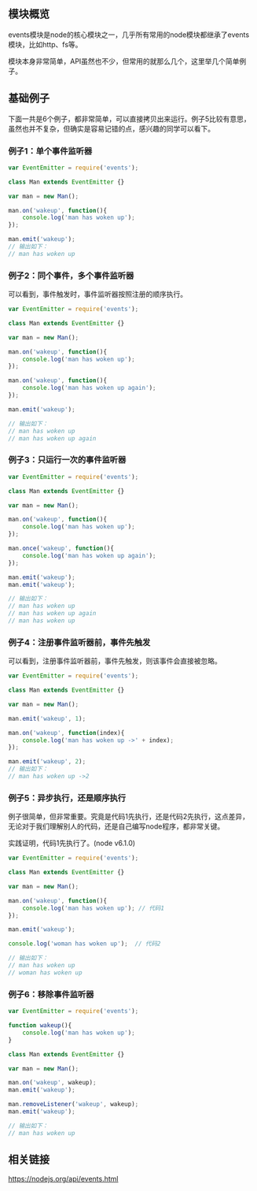## 模块概览

events模块是node的核心模块之一，几乎所有常用的node模块都继承了events模块，比如http、fs等。

模块本身非常简单，API虽然也不少，但常用的就那么几个，这里举几个简单例子。

## 基础例子

下面一共是6个例子，都非常简单，可以直接拷贝出来运行。例子5比较有意思，虽然也并不复杂，但确实是容易记错的点，感兴趣的同学可以看下。

### 例子1：单个事件监听器

```js
var EventEmitter = require('events');

class Man extends EventEmitter {}

var man = new Man();

man.on('wakeup', function(){
    console.log('man has woken up');
});

man.emit('wakeup');
// 输出如下：
// man has woken up
```

### 例子2：同个事件，多个事件监听器

可以看到，事件触发时，事件监听器按照注册的顺序执行。

```js
var EventEmitter = require('events');

class Man extends EventEmitter {}

var man = new Man();

man.on('wakeup', function(){
    console.log('man has woken up');
});

man.on('wakeup', function(){
    console.log('man has woken up again');
});

man.emit('wakeup');

// 输出如下：
// man has woken up
// man has woken up again
```

### 例子3：只运行一次的事件监听器

```js
var EventEmitter = require('events');

class Man extends EventEmitter {}

var man = new Man();

man.on('wakeup', function(){
    console.log('man has woken up');
});

man.once('wakeup', function(){
    console.log('man has woken up again');
});

man.emit('wakeup');
man.emit('wakeup');

// 输出如下：
// man has woken up
// man has woken up again
// man has woken up
```

### 例子4：注册事件监听器前，事件先触发

可以看到，注册事件监听器前，事件先触发，则该事件会直接被忽略。

```js
var EventEmitter = require('events');

class Man extends EventEmitter {}

var man = new Man();

man.emit('wakeup', 1);

man.on('wakeup', function(index){
    console.log('man has woken up ->' + index);
});

man.emit('wakeup', 2);
// 输出如下：
// man has woken up ->2
```

### 例子5：异步执行，还是顺序执行

例子很简单，但非常重要。究竟是代码1先执行，还是代码2先执行，这点差异，无论对于我们理解别人的代码，还是自己编写node程序，都非常关键。

实践证明，代码1先执行了。(node v6.1.0)

```js
var EventEmitter = require('events');

class Man extends EventEmitter {}

var man = new Man();

man.on('wakeup', function(){
    console.log('man has woken up'); // 代码1
});

man.emit('wakeup');

console.log('woman has woken up');  // 代码2

// 输出如下：
// man has woken up
// woman has woken up
```

### 例子6：移除事件监听器

```js
var EventEmitter = require('events');

function wakeup(){
    console.log('man has woken up');
}

class Man extends EventEmitter {}

var man = new Man();

man.on('wakeup', wakeup);
man.emit('wakeup');

man.removeListener('wakeup', wakeup);
man.emit('wakeup');

// 输出如下：
// man has woken up
```

## 相关链接

https://nodejs.org/api/events.html